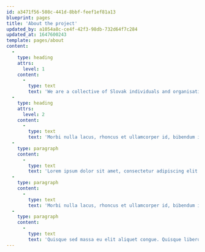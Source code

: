 ```yaml
---
id: a3471f56-508c-441d-8bbf-feef1ef81a13
blueprint: pages
title: 'About the project'
updated_by: a1054a8c-ce4f-42f3-98db-732d64f7c284
updated_at: 1647600243
template: pages/about
content:
  -
    type: heading
    attrs:
      level: 1
    content:
      -
        type: text
        text: 'We are a collective of Slovak individuals and organisations that believe creativity can help us better understand and manage climate change.'
  -
    type: heading
    attrs:
      level: 2
    content:
      -
        type: text
        text: 'Morbi nulla lacus, rhoncus et ullamcorper id, bibendum id turpis. Nulla eget massa ut arcu fermentum semper. Vestibulum nec blandit dolor, id rutrum neque.'
  -
    type: paragraph
    content:
      -
        type: text
        text: 'Lorem ipsum dolor sit amet, consectetur adipiscing elit. Cras consectetur orci ut convallis fringilla. Sed pharetra, turpis sed sollicitudin pharetra, purus diam placerat est, sit amet pellentesque sem turpis sit amet felis. Nam ullamcorper urna et arcu vestibulum, non varius sem facilisis. In vulputate, ex vel facilisis cursus, eros metus facilisis velit, sed finibus augue urna eu risus. Aenean malesuada mi sed mi faucibus efficitur. Aliquam a est a tortor congue convallis. Etiam ut ligula arcu. Vestibulum ipsum eros, gravida nec tortor sit amet, suscipit viverra risus. Mauris tristique, risus eu cursus vestibulum, velit ipsum auctor velit, non porttitor lectus justo sit amet nibh. Suspendisse potenti.'
  -
    type: paragraph
    content:
      -
        type: text
        text: 'Morbi nulla lacus, rhoncus et ullamcorper id, bibendum id turpis. Nulla eget massa ut arcu fermentum semper. Vestibulum nec blandit dolor, id rutrum neque. Donec sagittis sapien neque, eu ultrices lacus viverra non. Duis a ultrices diam. Vestibulum at eros sed quam consequat rutrum a quis eros. Etiam vel ligula id velit pulvinar tempus et at metus. Donec hendrerit mattis sem vel euismod.'
  -
    type: paragraph
    content:
      -
        type: text
        text: 'Quisque sed massa eu elit aliquet congue. Quisque libero dolor, consectetur egestas diam sit amet, tincidunt sollicitudin arcu. Nullam pellentesque convallis nibh, congue scelerisque turpis blandit a. Donec et tellus ligula. Quisque at commodo nisl. Phasellus venenatis lobortis ipsum, eu efficitur quam accumsan ut. Phasellus felis nisl, tincidunt at neque et, fringilla feugiat eros. Pellentesque laoreet libero dolor, a rutrum enim tristique non. Fusce vel fermentum nisl, in vehicula turpis. Donec egestas diam lacus, vel varius lectus porta pulvinar. Cras cursus felis ac ex dapibus, nec feugiat felis hendrerit. Donec venenatis luctus lacinia.'
---
```

